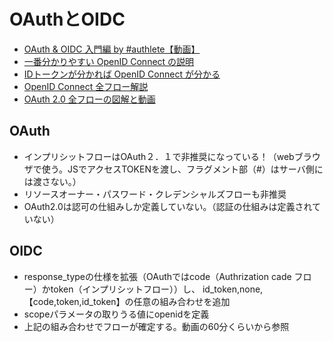 # OAuthとOIDC


* [OAuth & OIDC 入門編 by #authlete【動画】](https://www.youtube.com/watch?v=PKPj_MmLq5E)
* [一番分かりやすい OpenID Connect の説明](https://qiita.com/TakahikoKawasaki/items/498ca08bbfcc341691fe)
* [IDトークンが分かれば OpenID Connect が分かる](https://qiita.com/TakahikoKawasaki/items/8f0e422c7edd2d220e06)
* [OpenID Connect 全フロー解説](https://qiita.com/TakahikoKawasaki/items/4ee9b55db9f7ef352b47)
* [OAuth 2.0 全フローの図解と動画](https://qiita.com/TakahikoKawasaki/items/200951e5b5929f840a1f)

##  OAuth

* インプリシットフローはOAuth２．１で非推奨になっている！（webブラウザで使う。JSでアクセスTOKENを渡し、フラグメント部（#）はサーバ側には渡さない。）
* リソースオーナー・パスワード・クレデンシャルズフローも非推奨 
* OAuth2.0は認可の仕組みしか定義していない。（認証の仕組みは定義されていない）

## OIDC
* response_typeの仕様を拡張（OAuthではcode（Authrization cade フロー）かtoken（インプリシットフロー））し、
id_token,none,【code,token,id_token】の任意の組み合わせを追加
* scopeパラメータの取りうる値にopenidを定義
* 上記の組み合わせでフローが確定する。動画の60分くらいから参照

